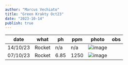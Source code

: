 ```yaml
---
author: "Marcus Vechiato"
title: "Green Krakty Oct23"
date: "2023-10-14"
publish: true
--- 
```


|  date    | what   | ph   | ppm  | photo                 | obs |
|  ---     | ---    | ---  | ---  | ---                   | --- |
| 14/10/23 | Rocket | n/a  | n/a  | ![image](/obsidian/krakty231014.jpg) | | 
| 07/10/23 | Rocket | 6.85 | 1250 | ![image](/obsidian/krakty231007.jpeg)| |


